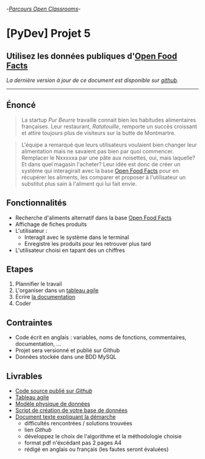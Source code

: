 -[_Parcours Open Classrooms_](https://openclassrooms.com/fr/projects/utilisez-les-donnees-publiques-de-lopenfoodfacts "Utilisez les données publiques de l'OpenFoodFact")-

# [PyDev] Projet 5

## Utilisez les données publiques d'[Open Food Facts][3]

_La dernière version à jour de ce document est disponible sur [github](https://github.com/freezed/ocp5/blob/master/README.md)._

---
## Énoncé

> La startup _Pur Beurre_ travaille connait bien les habitudes alimentaires françaises. Leur restaurant, _Ratatouille_, remporte un succès croissant et attire toujours plus de visiteurs sur la butte de Montmartre.

> L'équipe a remarqué que leurs utilisateurs voulaient bien changer leur alimentation mais ne savaient pas bien par quoi commencer. Remplacer le Nxxxxxa par une pâte aux noisettes, oui, mais laquelle? Et dans quel magasin l'acheter? Leur idée est donc de créer un système qui interagirait avec la base [Open Food Facts][3] pour en récupérer les aliments, les comparer et proposer à l'utilisateur un substitut plus sain à l'aliment qui lui fait envie.

## Fonctionnalités

- Recherche d'aliments alternatif dans la base [Open Food Facts][3]
- Affichage de fiches produits
- L'utilisateur :
    * Interagit avec le système dans le terminal
    * Enregistre les produits pour les retrouver plus tard
- L'utilisateur choisi en tapant des un chiffres

## Etapes

1. Plannifier le travail
2. L'organiser dans un [tableau agile][5]
3. Écrire [la documentation][9]
4. Coder

## Contraintes

- Code écrit en anglais : variables, noms de fonctions, commentaires, documentation, ...
- Projet sera versionné et publié sur Github
- Données stockée dans une BDD MySQL

## Livrables

- [Code source publié sur _Github_][4]
- [Tableau agile][5]
- [Modèle physique de données][6]
- [Script de création de votre base de données][7]
- [Document texte expliquant la démarche][8]
    * difficultés rencontrées / solutions trouvées
    * lien _Github_
    * développez le choix de l'algorithme et la méthodologie choisie
    * format pdf n'éxcédant pas 2 pages A4
    * rédigé en anglais ou français (les fautes seront évaluées)

[1]: https://guides.github.com/features/mastering-markdown/
[2]: http://en.wiki.openfoodfacts.org/Project:API
[3]: https://fr.openfoodfacts.org/
[4]: https://github.com/freezed/ocp5/blob/master/README.md
[5]: https://github.com/freezed/ocp5/projects/1
[6]: https://github.com/freezed/ocp5/blob/master/mpd.png
[7]: https://github.com/freezed/ocp5/blob/master/create-db.sql
[8]: https://github.com/freezed/ocp5/blob/master/approach.md
[9]: https://github.com/freezed/ocp5/blob/master/documentation.md
